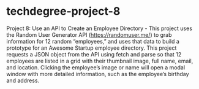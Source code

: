 # techdegree-project-8
 Project 8: Use an API to Create an Employee Directory - This project uses the Random User Generator API (https://randomuser.me/) to grab information for 12 random “employees,” and uses that data to build a prototype for an Awesome Startup employee directory. This project requests a JSON object from the API using fetch and parse so that 12 employees are listed in a grid with their thumbnail image, full name, email, and location. Clicking the employee’s image or name will open a modal window with more detailed information, such as the employee’s birthday and address.
